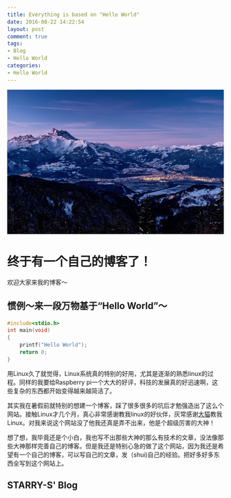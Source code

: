 ```yaml
---
title: Everything is based on "Hello World"
date: 2016-08-22 14:22:54
layout: post
comment: true
tags:
- Blog
- Hello World
categories:
- Hello World
---
```

![](images/image.jpg)

<!--more-->


# 终于有一个自己的博客了！

欢迎大家来我的博客～


## 惯例～来一段万物基于“Hello World”～
``` c
#include<stdio.h>
int main(void)
{
    printf("Hello World");
    return 0;
}

```

用Linux久了就觉得，Linux系统真的特别的好用，尤其是逐渐的熟悉linux的过程。同样的我要给Raspberry pi一个大大的好评，科技的发展真的好迅速啊，这些复杂的东西都开始变得越来越简洁了。

其实我在暑假前就特别的想建一个博客，踩了很多很多的坑后才勉强造出了这么个网站。接触Linux才几个月，真心非常感谢教我linux的好伙伴，灰常感谢[大猫](https://alynx.moe)教我Linux。对我来说这个网站没了他我还真是弄不出来，他是个超级厉害的大神！

想了想，我毕竟还是个小白，我也写不出那些大神的那么有技术的文章，没法像那些大神那样完善自己的博客。但是我还是特别心急的做了这个网站，因为我还是希望有一个自己的博客，可以写自己的文章，发（shui)自己的经验。把好多好多东西全写到这个网站上。


## STARRY-S' Blog
